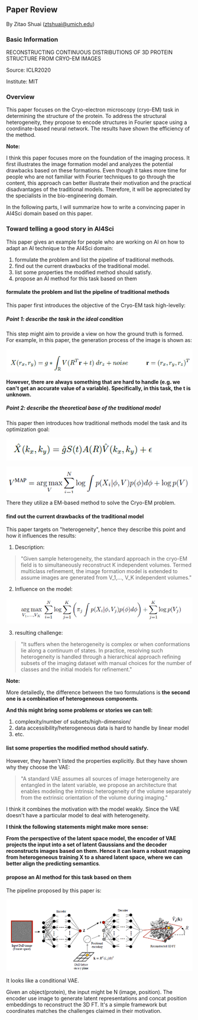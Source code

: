 ## Paper Review

By Zitao Shuai (ztshuai@umich.edu) 

### Basic Information

RECONSTRUCTING CONTINUOUS DISTRIBUTIONS OF 3D PROTEIN STRUCTURE FROM CRYO-EM IMAGES

Source: ICLR2020

Institute: MIT

### Overview

This paper focuses on the Cryo-electron microscopy (cryo-EM) task in determining the structure of the protein. To address the structural heterogeneity, they propose to encode structures in Fourier space using a coordinate-based neural network. The results have shown the efficiency of the method.

**Note:**

I think this paper focuses more on the foundation of the imaging process. It first illustrates the image formation model and analyzes the potential drawbacks based on these formations. Even though it takes more time for people who are not familiar with Fourier techniques to go through the content,  this approach can better illustrate their motivation and the practical disadvantages of the traditional models. Therefore, it will be appreciated by the specialists in the bio-engineering domain.

In the following parts, I will summarize how to write a convincing paper in AI4Sci domain based on this paper.

### Toward telling a good story in AI4Sci

This paper gives an example for people who are working on AI on how to adapt an AI technique to the AI4Sci domain:

1. formulate the problem and list the pipeline of traditional methods.
2. find out the current drawbacks of the traditional model.
3. list some properties the modified method should satisfy.
4. propose an AI method for this task based on them

#### formulate the problem and list the pipeline of traditional methods

This paper first introduces the objective of the Cryo-EM task high-levelly:

#####  Point 1: describe the task in the ideal condition

This step might aim to provide a view on how the ground truth is formed. For example, in this paper, the generation process of the image is shown as:

![image-20230926033606488](asset/image-20230926033606488.png)

**However, there are always something that are hard to handle (e.g. we can't get an accurate value of a variable). Specifically, in this task, the t is unknown.**

#####  Point 2: describe the theoretical base of the traditional model

This paper then introduces how traditional methods model the task and its optimization goal:

![image-20230926033922636](asset/image-20230926033922636.png)

![image-20230926034025668](asset/image-20230926034025668.png)

There they utilize a EM-based method to solve the Cryo-EM problem.

#### find out the current drawbacks of the traditional model

This paper targets on "heterogeneity", hence they describe this point and how it influences the results:

1. Description:

> "Given sample heterogeneity, the standard approach in the cryo-EM field is to simultaneously reconstruct K independent volumes. Termed multiclass refinement, the image formation model is extended to assume images are generated from V_1,..., V_K independent volumes."

2. Influence on the model:

![image-20230926035009591](asset/image-20230926035009591.png)

3. resulting challenge:

> "It suffers when the heterogeneity is complex or when conformations lie along a continuum of states. In practice, resolving such heterogeneity is handled through a hierarchical approach refining subsets of the imaging dataset with manual choices for the number of classes and the initial models for refinement."

**Note:**

More detailedly, the difference between the two formulations is **the second one is a combination of heterogeneous components**.

**And this might bring some problems or stories we can tell:**

1. complexity/number of subsets/high-dimension/
2. data accessibility/heterogeneous data is hard to handle by linear model
3. etc.

#### list some properties the modified method should satisfy.

However, they haven't listed the properties explicitly. But they have shown why they choose the VAE:

> "A standard VAE assumes all sources of image heterogeneity are entangled in the latent variable, we propose an architecture that enables modeling the intrinsic heterogeneity of the volume separately from the extrinsic orientation of the volume during imaging."

I think it combines the motivation with the model weakly. Since the VAE doesn't have a particular model to deal with heterogeneity.

**I think the following statements might make more sense:**

**From the perspective of the latent space model, the encoder of VAE projects the input into a set of latent Gaussians and the decoder reconstructs images based on them. Hence it can learn a robust mapping from heterogeneous training X to a shared latent space, where we can better align the predicting semantics**. 

#### propose an AI method for this task based on them

The pipeline proposed by this paper is:

![image-20230926042224618](asset/image-20230926042224618.png)

It looks like a conditional VAE.

Given an object(protein), the input might be N (image, position). The encoder use image to generate latent representations and concat position embeddings to reconstruct the 3D FT. It's a simple framework but coordinates matches the challenges claimed in their motivation. 
